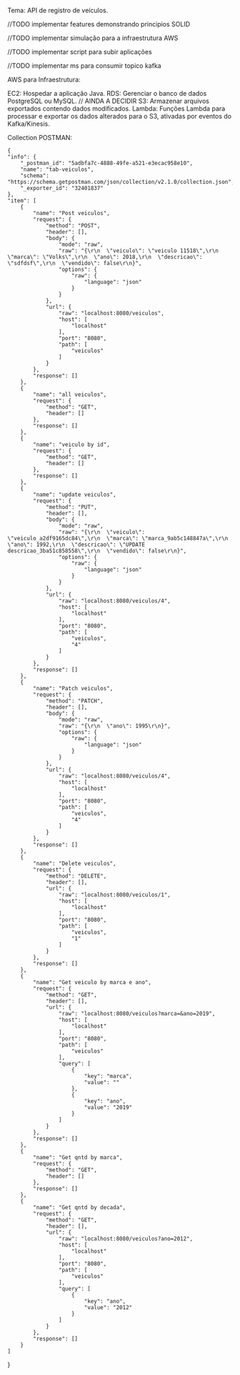 Tema: API de registro de veículos.

//TODO implementar features demonstrando principios SOLID

//TODO implementar simulação para a infraestrutura AWS

//TODO implementar script para subir aplicações

//TODO implementar ms para consumir topico kafka


AWS para Infraestrutura:

EC2: Hospedar a aplicação Java.
RDS: Gerenciar o banco de dados PostgreSQL ou MySQL. // AINDA A DECIDIR
S3: Armazenar arquivos exportados contendo dados modificados.
Lambda: Funções Lambda para processar e exportar os dados alterados para o S3, ativadas por eventos do Kafka/Kinesis.


Collection POSTMAN:

    {
    "info": {
        "_postman_id": "5adbfa7c-4888-49fe-a521-e3ecac958e10",
        "name": "tab-veiculos",
        "schema": "https://schema.getpostman.com/json/collection/v2.1.0/collection.json",
        "_exporter_id": "32401837"
    },
    "item": [
        {
            "name": "Post veiculos",
            "request": {
                "method": "POST",
                "header": [],
                "body": {
                    "mode": "raw",
                    "raw": "{\r\n  \"veiculo\": \"veiculo 11518\",\r\n  \"marca\": \"Volks\",\r\n  \"ano\": 2018,\r\n  \"descricao\": \"sdfdsf\",\r\n  \"vendido\": false\r\n}",
                    "options": {
                        "raw": {
                            "language": "json"
                        }
                    }
                },
                "url": {
                    "raw": "localhost:8080/veiculos",
                    "host": [
                        "localhost"
                    ],
                    "port": "8080",
                    "path": [
                        "veiculos"
                    ]
                }
            },
            "response": []
        },
        {
            "name": "all veiculos",
            "request": {
                "method": "GET",
                "header": []
            },
            "response": []
        },
        {
            "name": "veiculo by id",
            "request": {
                "method": "GET",
                "header": []
            },
            "response": []
        },
        {
            "name": "update veiculos",
            "request": {
                "method": "PUT",
                "header": [],
                "body": {
                    "mode": "raw",
                    "raw": "{\r\n  \"veiculo\": \"veiculo_a2df9165dc84\",\r\n  \"marca\": \"marca_9ab5c148847a\",\r\n  \"ano\": 1992,\r\n  \"descricao\": \"UPDATE descricao_3ba51c858558\",\r\n  \"vendido\": false\r\n}",
                    "options": {
                        "raw": {
                            "language": "json"
                        }
                    }
                },
                "url": {
                    "raw": "localhost:8080/veiculos/4",
                    "host": [
                        "localhost"
                    ],
                    "port": "8080",
                    "path": [
                        "veiculos",
                        "4"
                    ]
                }
            },
            "response": []
        },
        {
            "name": "Patch veiculos",
            "request": {
                "method": "PATCH",
                "header": [],
                "body": {
                    "mode": "raw",
                    "raw": "{\r\n  \"ano\": 1995\r\n}",
                    "options": {
                        "raw": {
                            "language": "json"
                        }
                    }
                },
                "url": {
                    "raw": "localhost:8080/veiculos/4",
                    "host": [
                        "localhost"
                    ],
                    "port": "8080",
                    "path": [
                        "veiculos",
                        "4"
                    ]
                }
            },
            "response": []
        },
        {
            "name": "Delete veiculos",
            "request": {
                "method": "DELETE",
                "header": [],
                "url": {
                    "raw": "localhost:8080/veiculos/1",
                    "host": [
                        "localhost"
                    ],
                    "port": "8080",
                    "path": [
                        "veiculos",
                        "1"
                    ]
                }
            },
            "response": []
        },
        {
            "name": "Get veiculo by marca e ano",
            "request": {
                "method": "GET",
                "header": [],
                "url": {
                    "raw": "localhost:8080/veiculos?marca=&ano=2019",
                    "host": [
                        "localhost"
                    ],
                    "port": "8080",
                    "path": [
                        "veiculos"
                    ],
                    "query": [
                        {
                            "key": "marca",
                            "value": ""
                        },
                        {
                            "key": "ano",
                            "value": "2019"
                        }
                    ]
                }
            },
            "response": []
        },
        {
            "name": "Get qntd by marca",
            "request": {
                "method": "GET",
                "header": []
            },
            "response": []
        },
        {
            "name": "Get qntd by decada",
            "request": {
                "method": "GET",
                "header": [],
                "url": {
                    "raw": "localhost:8080/veiculos?ano=2012",
                    "host": [
                        "localhost"
                    ],
                    "port": "8080",
                    "path": [
                        "veiculos"
                    ],
                    "query": [
                        {
                            "key": "ano",
                            "value": "2012"
                        }
                    ]
                }
            },
            "response": []
        }
    ]
}
